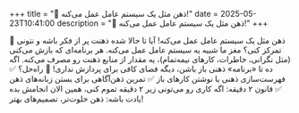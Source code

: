 +++
title = "🔁 ذهن مثل یک سیستم عامل عمل می‌کنه!"
date = 2025-05-23T10:41:00
description = "🔁 ذهن مثل یک سیستم عامل عمل می‌کنه!"
+++

🔁 ذهن مثل یک سیستم عامل عمل می‌کنه! آیا تا حالا شده ذهنت پر از فکر باشه و نتونی تمرکز کنی؟ مغز ما شبیه یه سیستم عامل عمل می‌کنه. هر برنامه‌ای که بازش می‌کنی (مثل نگرانی، خاطرات، کارهای نیمه‌تمام)، یه مقدار از منابع ذهنت رو مصرف می‌کنه. اگه ده تا «برنامه» ذهنی باز باشن، دیگه فضای کافی برای پردازش نداری! 📌 راه‌حل؟ ✅ فهرست‌سازی ذهنی یا نوشتن کارهای باز ✅ تمرین ذهن‌آگاهی برای بستن زبانه‌های ذهن ✅ قانون ۲ دقیقه: اگه کاری رو می‌تونی زیر ۲ دقیقه تموم کنی، همین الان انجامش بده یادت باشه: ذهن خلوت‌تر، تصمیم‌های بهتر!
